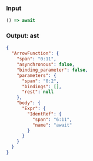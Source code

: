 ### Input
```js parse:expr
() => await
```

### Output: ast
```json
{
  "ArrowFunction": {
    "span": "0:11",
    "asynchronous": false,
    "binding_parameter": false,
    "parameters": {
      "span": "0:2",
      "bindings": [],
      "rest": null
    },
    "body": {
      "Expr": {
        "IdentRef": {
          "span": "6:11",
          "name": "await"
        }
      }
    }
  }
}
```
